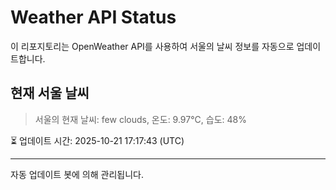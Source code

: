 
# Weather API Status

이 리포지토리는 OpenWeather API를 사용하여 서울의 날씨 정보를 자동으로 업데이트합니다.

## 현재 서울 날씨
> 서울의 현재 날씨: few clouds, 온도: 9.97°C, 습도: 48%

⏳ 업데이트 시간: 2025-10-21 17:17:43 (UTC)

---
자동 업데이트 봇에 의해 관리됩니다.
